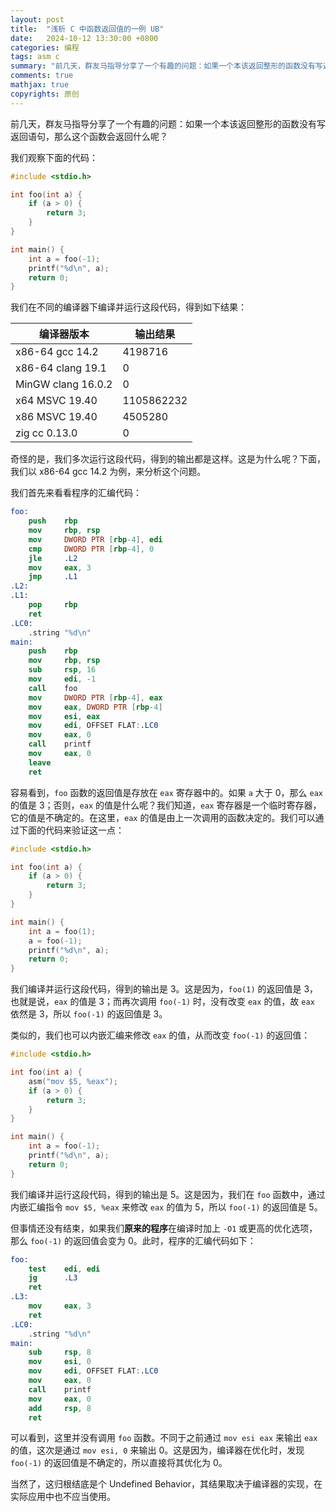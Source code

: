 ```yaml
---
layout: post
title:  "浅析 C 中函数返回值的一例 UB"
date:   2024-10-12 13:30:00 +0800
categories: 编程
tags: asm c
summary: "前几天，群友马指导分享了一个有趣的问题：如果一个本该返回整形的函数没有写返回语句，那么这个函数会返回什么呢？我们观察不同编译器下的行为，发现结果各不相同。本文以 x86-64 gcc 14.2 为例，分析了函数返回值的实现原理，并探讨了优化选项对结果的影响。"
comments: true
mathjax: true
copyrights: 原创
---
```


前几天，群友马指导分享了一个有趣的问题：如果一个本该返回整形的函数没有写返回语句，那么这个函数会返回什么呢？

我们观察下面的代码：

```c
#include <stdio.h>

int foo(int a) {
    if (a > 0) {
        return 3;
    }
}

int main() {
    int a = foo(-1);
    printf("%d\n", a);
    return 0;
}
```

我们在不同的编译器下编译并运行这段代码，得到如下结果：

| 编译器版本 | 输出结果 |
| ---------- | ----------- |
| x86-64 gcc 14.2 | 4198716 |
| x86-64 clang 19.1 | 0 |
| MinGW clang 16.0.2 | 0 |
| x64 MSVC 19.40 | 1105862232 |
| x86 MSVC 19.40 | 4505280 |
| zig cc 0.13.0 | 0 |

奇怪的是，我们多次运行这段代码，得到的输出都是这样。这是为什么呢？下面，我们以 x86-64 gcc 14.2 为例，来分析这个问题。

我们首先来看看程序的汇编代码：

```nasm
foo:
    push    rbp
    mov     rbp, rsp
    mov     DWORD PTR [rbp-4], edi
    cmp     DWORD PTR [rbp-4], 0
    jle     .L2
    mov     eax, 3
    jmp     .L1
.L2:
.L1:
    pop     rbp
    ret
.LC0:
    .string "%d\n"
main:
    push    rbp
    mov     rbp, rsp
    sub     rsp, 16
    mov     edi, -1
    call    foo
    mov     DWORD PTR [rbp-4], eax
    mov     eax, DWORD PTR [rbp-4]
    mov     esi, eax
    mov     edi, OFFSET FLAT:.LC0
    mov     eax, 0
    call    printf
    mov     eax, 0
    leave
    ret
```

容易看到，`foo` 函数的返回值是存放在 `eax` 寄存器中的。如果 `a` 大于 0，那么 `eax` 的值是 3；否则，`eax` 的值是什么呢？我们知道，`eax` 寄存器是一个临时寄存器，它的值是不确定的。在这里，`eax` 的值是由上一次调用的函数决定的。我们可以通过下面的代码来验证这一点：

```c
#include <stdio.h>

int foo(int a) {
    if (a > 0) {
        return 3;
    }
}

int main() {
    int a = foo(1);
    a = foo(-1);
    printf("%d\n", a);
    return 0;
}
```

我们编译并运行这段代码，得到的输出是 3。这是因为，`foo(1)` 的返回值是 3，也就是说，`eax` 的值是 3；而再次调用 `foo(-1)` 时，没有改变 `eax` 的值，故 `eax` 依然是 3，所以 `foo(-1)` 的返回值是 3。

类似的，我们也可以内嵌汇编来修改 `eax` 的值，从而改变 `foo(-1)` 的返回值：

```c
#include <stdio.h>

int foo(int a) {
    asm("mov $5, %eax");
    if (a > 0) {
        return 3;
    }
}

int main() {
    int a = foo(-1);
    printf("%d\n", a);
    return 0;
}
```

我们编译并运行这段代码，得到的输出是 5。这是因为，我们在 `foo` 函数中，通过内嵌汇编指令 `mov $5, %eax` 来修改 `eax` 的值为 5，所以 `foo(-1)` 的返回值是 5。

但事情还没有结束，如果我们**原来的程序**在编译时加上 `-O1` 或更高的优化选项，那么 `foo(-1)` 的返回值会变为 0。此时，程序的汇编代码如下：

```nasm
foo:
    test    edi, edi
    jg      .L3
    ret
.L3:
    mov     eax, 3
    ret
.LC0:
    .string "%d\n"
main:
    sub     rsp, 8
    mov     esi, 0
    mov     edi, OFFSET FLAT:.LC0
    mov     eax, 0
    call    printf
    mov     eax, 0
    add     rsp, 8
    ret
```

可以看到，这里并没有调用 `foo` 函数。不同于之前通过 `mov esi eax` 来输出 `eax` 的值，这次是通过 `mov esi, 0` 来输出 0。这是因为，编译器在优化时，发现 `foo(-1)` 的返回值是不确定的，所以直接将其优化为 0。

当然了，这归根结底是个 Undefined Behavior，其结果取决于编译器的实现，在实际应用中也不应当使用。
